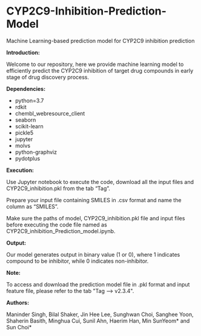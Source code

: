 # CYP2C9-Inhibition-Prediction-Model
Machine Learning-based prediction model for CYP2C9 inhibition prediction

**Introduction:**

Welcome to our repository, here we provide machine learning model to efficiently predict the CYP2C9 inhibition of target drug compounds in early stage of drug discovery process. 

**Dependencies:**

  - python=3.7
  - rdkit
  - chembl_webresource_client
  - seaborn
  - scikit-learn
  - pickle5
  - jupyter
  - molvs
  - python-graphviz
  - pydotplus


**Execution:**

Use Jupyter notebook to execute the code, download all the input files and CYP2C9_inhibition.pkl from the tab “Tag”.

Prepare your input file containing SMILES in .csv format and name the column as “SMILES”.


Make sure the paths of model, CYP2C9_inhibition.pkl file and input files before executing the code file named as CYP2C9_inhibition_Prediction_model.ipynb.

**Output:**

Our model generates output in binary value (1 or 0), where 1 indicates compound to be inhibitor, while 0 indicates non-inhibitor.

**Note:**

To access and download the prediction model file in .pkl format and input feature file, please refer to the tab "Tag --> v2.3.4".

**Authors:** 

Maninder Singh, Bilal Shaker, Jin Hee Lee, Sunghwan Choi, Sanghee Yoon, Shaherin Basith, Minghua Cui, Sunil Ahn, Haerim Han, Min SunYeom* and Sun Choi*
